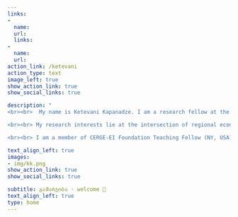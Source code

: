 ```yaml
---
links:
- 
  name: 
  url: 
  links:
- 
  name: 
  url: 
action_link: /ketevani
action_type: text
image_left: true
show_action_link: true
show_social_links: true

description: " 
<br><br>  My name is Ketevani Kapanadze. I am a research fellow at the European Research University (ERUNI) in Prague. I obtained Ph.D. in Economics and Econometrics from CERGE-EI.   

<br><br> My research interests lie at the intersection of regional economics, remote sensing, and spatial segregations within Europe, with a special focus on border areas. I'm interested in understanding why some areas experience better economic growth than others, particularly how localised shocks impact local economies. To do this effectively, the lack of traditional data sources presents significant challenges in geospatial analysis. That’s why I enjoy using modern techniques to collect data and create datasets from open sources. I also work with remotely sensed images and use unconventional data sources for economic analysis - daytime & nighttime satellite images. 

<br><br> I am a member of CERGE-EI Foundation Teaching Fellow (NY, USA) and the National Institute for Research on the Socioeconomic Impacts of Disease and Systemic Risks (SYRI)."

text_align_left: true
images:
- img/kk.png
show_action_link: true
show_social_links: true

subtitle: გამარჯობა - welcome 🤝
text_align_left: true
type: home
---
```

